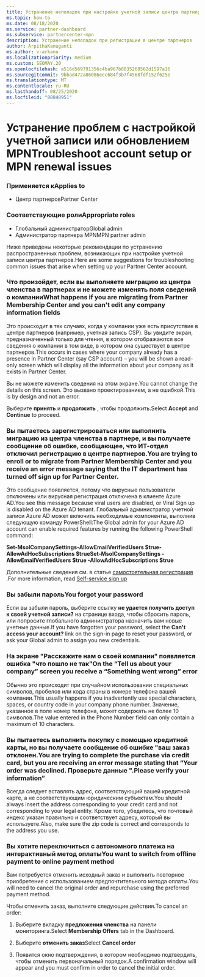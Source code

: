 ```yaml
---
title: Устранение неполадок при настройке учетной записи центра партнеров или проблем с продлением MPN
ms.topic: how-to
ms.date: 08/18/2020
ms.service: partner-dashboard
ms.subservice: partnercenter-mpn
description: Устранение неполадок при регистрации в центре партнеров
author: ArpithaKanuganti
ms.author: v-arkanu
ms.localizationpriority: medium
ms.custom: SEOMAY.20
ms.openlocfilehash: a516d569791356c4ba967b8835268562d1597a16
ms.sourcegitcommit: 9bbad472a86086eec684f3b7f4568fdf152f625e
ms.translationtype: MT
ms.contentlocale: ru-RU
ms.lasthandoff: 08/25/2020
ms.locfileid: "88848951"
---
```

# <a name="troubleshoot-account-setup-or-mpn-renewal-issues"></a><span data-ttu-id="54aaa-103">Устранение проблем с настройкой учетной записи или обновлением MPN</span><span class="sxs-lookup"><span data-stu-id="54aaa-103">Troubleshoot account setup or MPN renewal issues</span></span>

### <a name="applies-to"></a><span data-ttu-id="54aaa-104">Применяется к</span><span class="sxs-lookup"><span data-stu-id="54aaa-104">Applies to</span></span>

- <span data-ttu-id="54aaa-105">Центр партнеров</span><span class="sxs-lookup"><span data-stu-id="54aaa-105">Partner Center</span></span>
 
### <a name="appropriate-roles"></a><span data-ttu-id="54aaa-106">Соответствующие роли</span><span class="sxs-lookup"><span data-stu-id="54aaa-106">Appropriate roles</span></span>

- <span data-ttu-id="54aaa-107">Глобальный администратор</span><span class="sxs-lookup"><span data-stu-id="54aaa-107">Global admin</span></span>
- <span data-ttu-id="54aaa-108">Администратор партнера MPN</span><span class="sxs-lookup"><span data-stu-id="54aaa-108">MPN partner admin</span></span> 
 

<span data-ttu-id="54aaa-109">Ниже приведены некоторые рекомендации по устранению распространенных проблем, возникающих при настройке учетной записи центра партнеров.</span><span class="sxs-lookup"><span data-stu-id="54aaa-109">Here are some suggestions for troubleshooting common issues that arise when setting up your Partner Center account.</span></span>

### <a name="what-happens-if-you-are-migrating-from-partner-membership-center-and-you-cant-edit-any-company-information-fields"></a><span data-ttu-id="54aaa-110">Что произойдет, если вы выполняете миграцию из центра членства в партнерах и не можете изменять поля сведений о компании</span><span class="sxs-lookup"><span data-stu-id="54aaa-110">What happens if you are migrating from Partner Membership Center and you can't edit any company information fields</span></span>

<span data-ttu-id="54aaa-111">Это происходит в тех случаях, когда у компании уже есть присутствие в центре партнеров (например, учетная запись CSP). Вы увидите экран, предназначенный только для чтения, в котором отображаются все сведения о компании в том виде, в котором она существует в центре партнеров.</span><span class="sxs-lookup"><span data-stu-id="54aaa-111">This occurs in cases where your company already has a presence in Partner Center (say CSP account) – you will be shown a read-only screen which will display all the information about your company as it exists in Partner Center.</span></span>

<span data-ttu-id="54aaa-112">Вы не можете изменить сведения на этом экране.</span><span class="sxs-lookup"><span data-stu-id="54aaa-112">You cannot change the details on this screen.</span></span> <span data-ttu-id="54aaa-113">Это вызвано проектированием, а не ошибкой.</span><span class="sxs-lookup"><span data-stu-id="54aaa-113">This is by design and not an error.</span></span>

<span data-ttu-id="54aaa-114">Выберите **принять** и **продолжить** , чтобы продолжить.</span><span class="sxs-lookup"><span data-stu-id="54aaa-114">Select **Accept** and **Continue** to proceed.</span></span>

### <a name="you-are-trying-to-enroll-or-to-migrate-from-partner-membership-center-and-you-receive-an-error-message-saying-that-the-it-department-has-turned-off-sign-up-for-partner-center"></a><span data-ttu-id="54aaa-115">Вы пытаетесь зарегистрироваться или выполнить миграцию из центра членства в партнере, и вы получаете сообщение об ошибке, сообщающее, что ИТ-отдел отключил **регистрацию в центре партнеров**.</span><span class="sxs-lookup"><span data-stu-id="54aaa-115">You are trying to enroll or to migrate from Partner Membership Center and you receive an error message saying that the IT department has turned off **sign up for Partner Center**.</span></span> 

<span data-ttu-id="54aaa-116">Это сообщение появляется, потому что вирусные пользователи отключены или вирусная регистрация отключена в клиенте Azure AD.</span><span class="sxs-lookup"><span data-stu-id="54aaa-116">You see this message because viral users are disabled, or Viral Sign up is disabled on the Azure AD tenant.</span></span> <span data-ttu-id="54aaa-117">Глобальный администратор учетной записи Azure AD может включить необходимые компоненты, выполнив следующую команду PowerShell:</span><span class="sxs-lookup"><span data-stu-id="54aaa-117">The Global admin for your Azure AD account can enable required features by running the following PowerShell command:</span></span>

<span data-ttu-id="54aaa-118">**Set-MsolCompanySettings-AllowEmailVerifiedUsers $true-AllowAdHocSubscriptions $true**</span><span class="sxs-lookup"><span data-stu-id="54aaa-118">**Set-MsolCompanySettings -AllowEmailVerifiedUsers $true -AllowAdHocSubscriptions $true**</span></span>

<span data-ttu-id="54aaa-119">Дополнительные сведения см. в статье [самостоятельная регистрация](https://docs.microsoft.com/azure/active-directory/users-groups-roles/directory-self-service-signup) .</span><span class="sxs-lookup"><span data-stu-id="54aaa-119">For more information, read [Self-service sign up](https://docs.microsoft.com/azure/active-directory/users-groups-roles/directory-self-service-signup)</span></span>

### <a name="you-forgot-your-password"></a><span data-ttu-id="54aaa-120">Вы забыли пароль</span><span class="sxs-lookup"><span data-stu-id="54aaa-120">You forgot your password</span></span>

<span data-ttu-id="54aaa-121">Если вы забыли пароль, выберите ссылку **не удается получить доступ к своей учетной записи?** на странице входа, чтобы сбросить пароль, или попросите глобального администратора назначить вам новые учетные данные.</span><span class="sxs-lookup"><span data-stu-id="54aaa-121">If you have forgotten your password, select the **Can't access your account?** link on the sign-in page to reset your password, or ask your Global admin to assign you new credentials.</span></span>

### <a name="on-the-tell-us-about-your-company-screen-you-receive-a-something-went-wrong-error"></a><span data-ttu-id="54aaa-122">На экране "Расскажите нам о своей компании" появляется ошибка "что пошло не так"</span><span class="sxs-lookup"><span data-stu-id="54aaa-122">On the “Tell us about your company” screen you receive a “Something went wrong” error</span></span>

<span data-ttu-id="54aaa-123">Обычно это происходит при случайном использовании специальных символов, пробелов или кода страны в номере телефона вашей компании.</span><span class="sxs-lookup"><span data-stu-id="54aaa-123">This usually happens if you inadvertently use special characters, spaces, or country code in your company phone number.</span></span> <span data-ttu-id="54aaa-124">Значение, указанное в поле номер телефона, может содержать не более 10 символов.</span><span class="sxs-lookup"><span data-stu-id="54aaa-124">The value entered in the Phone Number field can only contain a maximum of 10 characters.</span></span>

### <a name="you-are-trying-to-complete-the-purchase-via-credit-card-but-you-are-receiving-an-error-message-stating-that-your-order-was-declined-please-verify-your-information"></a><span data-ttu-id="54aaa-125">Вы пытаетесь выполнить покупку с помощью кредитной карты, но вы получаете сообщение об ошибке "ваш заказ отклонен.</span><span class="sxs-lookup"><span data-stu-id="54aaa-125">You are trying to complete the purchase via credit card, but you are receiving an error message stating that “Your order was declined.</span></span> <span data-ttu-id="54aaa-126">Проверьте данные ".</span><span class="sxs-lookup"><span data-stu-id="54aaa-126">Please verify your information”</span></span>

<span data-ttu-id="54aaa-127">Всегда следует вставлять адрес, соответствующий вашей кредитной карте, а не соответствующим юридическим субъектам.</span><span class="sxs-lookup"><span data-stu-id="54aaa-127">You should always insert the address corresponding to your credit card and not corresponding to your legal entity.</span></span> <span data-ttu-id="54aaa-128">Кроме того, убедитесь, что почтовый индекс указан правильно и соответствует адресу, который вы используете.</span><span class="sxs-lookup"><span data-stu-id="54aaa-128">Also, make sure the zip code is correct and corresponds to the address you use.</span></span>

### <a name="you-want-to-switch-from-offline-payment-to-online-payment-method"></a><span data-ttu-id="54aaa-129">Вы хотите переключиться с автономного платежа на интерактивный метод оплаты</span><span class="sxs-lookup"><span data-stu-id="54aaa-129">You want to switch from offline payment to online payment method</span></span> 

<span data-ttu-id="54aaa-130">Вам потребуется отменить исходный заказ и выполнить повторное приобретение с использованием предпочтительного метода оплаты.</span><span class="sxs-lookup"><span data-stu-id="54aaa-130">You will need to cancel the original order and repurchase using the preferred payment method.</span></span>

<span data-ttu-id="54aaa-131">Чтобы отменить заказ, выполните следующие действия.</span><span class="sxs-lookup"><span data-stu-id="54aaa-131">To cancel an order:</span></span>

1. <span data-ttu-id="54aaa-132">Выберите вкладку **предложения членства** на панели мониторинга.</span><span class="sxs-lookup"><span data-stu-id="54aaa-132">Select **Membership Offers** tab in the Dashboard.</span></span>

2. <span data-ttu-id="54aaa-133">Выберите **отменить заказ**</span><span class="sxs-lookup"><span data-stu-id="54aaa-133">Select **Cancel order**</span></span>

3. <span data-ttu-id="54aaa-134">Появится окно подтверждения, в котором необходимо подтвердить, чтобы отменить первоначальный порядок.</span><span class="sxs-lookup"><span data-stu-id="54aaa-134">A confirmation window will appear and you must confirm in order to cancel the initial order.</span></span>

